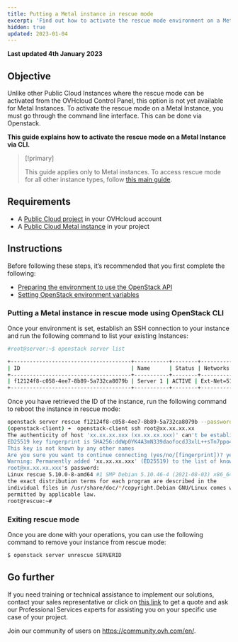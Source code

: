 ```yaml
---
title: Putting a Metal instance in rescue mode
excerpt: 'Find out how to activate the rescue mode environment on a Metal Instance'
hidden: true
updated: 2023-01-04
---
```


**Last updated 4th January 2023**

## Objective

Unlike other Public Cloud Instances where the rescue mode can be activated from the OVHcloud Control Panel, this option is not yet available for Metal Instances. To activate the rescue mode on a Metal Instance, you must go through the command line interface. This can be done via Openstack.

**This guide explains how to activate the rescue mode on a Metal Instance via CLI.**

> [!primary]
>
> This guide applies only to Metal instances. To access rescue mode for all other instance types, follow [this main guide](/pages/platform/public-cloud/put_an_instance_in_rescue_mode).

## Requirements

- A [Public Cloud project](https://www.ovhcloud.com/en-ca/public-cloud/) in your OVHcloud account
- A [Public Cloud Metal instance](/pages/platform/public-cloud/public-cloud-first-steps) in your project

## Instructions

Before following these steps, it’s recommended that you first complete the following:

- [Preparing the environment to use the OpenStack API](/pages/platform/public-cloud/prepare_the_environment_for_using_the_openstack_api)
- [Setting OpenStack environment variables](/pages/platform/public-cloud/loading_openstack_environment_variables)

### Putting a Metal instance in rescue mode using OpenStack CLI

Once your environment is set, establish an SSH connection to your instance and run the following command to list your existing Instances:

```bash
#root@server:~$ openstack server list

+--------------------------------------+-----------+--------+--------------------------------------------------+--------------+
| ID                                   | Name      | Status | Networks                                         | Image Name   |
+--------------------------------------+-----------+--------+--------------------------------------------------+--------------+
| f12124f8-c058-4ee7-8b89-5a732ca8079b | Server 1 | ACTIVE | Ext-Net=51.xxx.xxx.xxx, 2001:41d0:xxx:xxxx::xxxx | Ubuntu 21.04 |
+--------------------------------------+-----------+--------+--------------------------------------------------+--------------+
``` 

Once you have retrieved the ID of the instance, run the following command to reboot the instance in rescue mode:

```bash
openstack server rescue f12124f8-c058-4ee7-8b89-5a732ca8079b --password "csdsdf6dKcj5"
(openstack-client) ➜  openstack-client ssh root@xx.xx.xx.xx
The authenticity of host 'xx.xx.xx.xxx (xx.xx.xx.xxx)' can't be established.
ED25519 key fingerprint is SHA256:ddWp0YK4A3mN339daofocdJ3xlL++sTn7ppo4Lz4Ju0.
This key is not known by any other names
Are you sure you want to continue connecting (yes/no/[fingerprint])? yes
Warning: Permanently added 'xx.xx.xx.xxx' (ED25519) to the list of known hosts.
root@xx.xx.xx.xxx's password:
Linux rescue 5.10.0-8-amd64 #1 SMP Debian 5.10.46-4 (2021-08-03) x86_64The programs included with the Debian GNU/Linux system are free software;
the exact distribution terms for each program are described in the
individual files in /usr/share/doc/*/copyright.Debian GNU/Linux comes with ABSOLUTELY NO WARRANTY, to the extent
permitted by applicable law.
root@rescue:~# 
```

### Exiting rescue mode

Once you are done with your operations, you can use the following command to remove your instance from rescue mode:

```bash
$ openstack server unrescue SERVERID
```

## Go further

If you need training or technical assistance to implement our solutions, contact your sales representative or click on [this link](https://www.ovhcloud.com/en-ca/professional-services/) to get a quote and ask our Professional Services experts for assisting you on your specific use case of your project.

Join our community of users on <https://community.ovh.com/en/>.